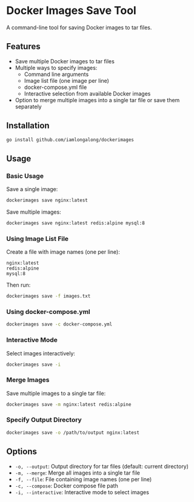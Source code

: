 # Docker Images Save Tool

A command-line tool for saving Docker images to tar files.

## Features

- Save multiple Docker images to tar files
- Multiple ways to specify images:
  - Command line arguments
  - Image list file (one image per line)
  - docker-compose.yml file
  - Interactive selection from available Docker images
- Option to merge multiple images into a single tar file or save them separately

## Installation

```bash
go install github.com/iamlongalong/dockerimages
```

## Usage

### Basic Usage

Save a single image:
```bash
dockerimages save nginx:latest
```

Save multiple images:
```bash
dockerimages save nginx:latest redis:alpine mysql:8
```

### Using Image List File

Create a file with image names (one per line):
```
nginx:latest
redis:alpine
mysql:8
```

Then run:
```bash
dockerimages save -f images.txt
```

### Using docker-compose.yml

```bash
dockerimages save -c docker-compose.yml
```

### Interactive Mode

Select images interactively:
```bash
dockerimages save -i
```

### Merge Images

Save multiple images to a single tar file:
```bash
dockerimages save -m nginx:latest redis:alpine
```

### Specify Output Directory

```bash
dockerimages save -o /path/to/output nginx:latest
```

## Options

- `-o, --output`: Output directory for tar files (default: current directory)
- `-m, --merge`: Merge all images into a single tar file
- `-f, --file`: File containing image names (one per line)
- `-c, --compose`: Docker compose file path
- `-i, --interactive`: Interactive mode to select images 